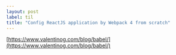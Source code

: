 ```yaml
---
layout: post
label: til
title: "Config ReactJS application by Webpack 4 from scratch"
---
```


[https://www.valentinog.com/blog/babel/](https://www.valentinog.com/blog/babel/)



